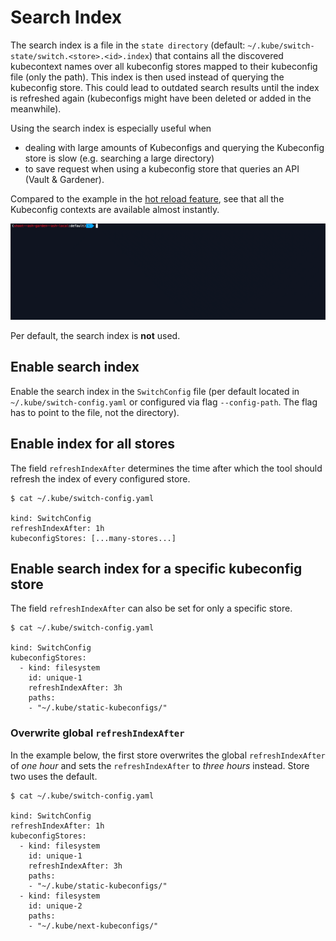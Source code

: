# Search Index

The search index is a file in the `state directory` (default: `~/.kube/switch-state/switch.<store>.<id>.index`)
that contains all the discovered kubecontext names over all kubeconfig stores mapped to their kubeconfig file (only the path).
This index is then used instead of querying the kubeconfig store.
This could lead to outdated search results until the index is refreshed again (kubeconfigs might have been deleted or added in the meanwhile).

Using the search index is especially useful when
- dealing with large amounts of Kubeconfigs and querying the Kubeconfig store is slow (e.g. searching a large directory)
- to save request when using a kubeconfig store that queries an API (Vault & Gardener).

Compared to the example in the [hot reload feature](../README.md#hot-reload), see that all the Kubeconfig contexts are available almost instantly.

![demo GIF](../resources/gifs/index-demo.gif)

Per default, the search index is **not** used.

## Enable search index

Enable the search index in the `SwitchConfig` file (per default located in `~/.kube/switch-config.yaml` 
or configured via flag `--config-path`.
The flag has to point to the file, not the directory).

## Enable index for all stores

The field `refreshIndexAfter` determines the time after which the tool should
refresh the index of every configured store.

```
$ cat ~/.kube/switch-config.yaml

kind: SwitchConfig
refreshIndexAfter: 1h
kubeconfigStores: [...many-stores...]
```

## Enable search index for a specific kubeconfig store

The field `refreshIndexAfter` can also be set for only a specific store.

```
$ cat ~/.kube/switch-config.yaml

kind: SwitchConfig
kubeconfigStores:
  - kind: filesystem
    id: unique-1
    refreshIndexAfter: 3h
    paths:
    - "~/.kube/static-kubeconfigs/"
```

### Overwrite global `refreshIndexAfter`

In the example below, the first store overwrites the global `refreshIndexAfter` of _one hour_ and 
sets the `refreshIndexAfter` to _three hours_ instead.
Store two uses the default.

```
$ cat ~/.kube/switch-config.yaml

kind: SwitchConfig
refreshIndexAfter: 1h
kubeconfigStores:
  - kind: filesystem
    id: unique-1
    refreshIndexAfter: 3h
    paths:
    - "~/.kube/static-kubeconfigs/"
  - kind: filesystem
    id: unique-2
    paths:
    - "~/.kube/next-kubeconfigs/"
```
